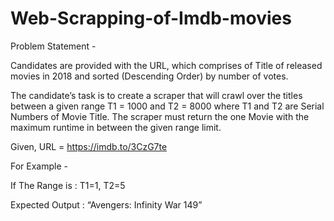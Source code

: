 # Web-Scrapping-of-Imdb-movies
Problem Statement -

Candidates are provided with the URL, which comprises of Title of released movies in 2018 and
sorted (Descending Order) by number of votes.

The candidate’s task is to create a scraper that will crawl over the titles between a given range
T1 = 1000 and T2 = 8000 where T1 and T2 are Serial Numbers of Movie Title. The scraper must
return the one Movie with the maximum runtime in between the given range limit.

Given, URL = https://imdb.to/3CzG7te

For Example -

If The Range is : T1=1, T2=5

Expected Output : “Avengers: Infinity War 149”
